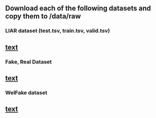 ## Download each of the following datasets and copy them to /data/raw

### LIAR dataset (test.tsv, train.tsv, valid.tsv)
##  [text](https://www.kaggle.com/datasets/doanquanvietnamca/liar-dataset)

### Fake, Real Dataset
##  [text](https://www.kaggle.com/datasets/clmentbisaillon/fake-and-real-news-dataset)

### WelFake dataset
## [text](https://www.kaggle.com/datasets/saurabhshahane/fake-news-classification)